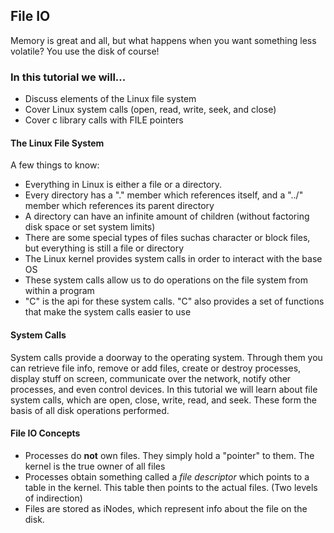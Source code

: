 ## File IO

Memory is great and all, but what happens when you want something less volatile? You use the disk of course!

### In this tutorial we will...
* Discuss elements of the Linux file system
* Cover Linux system calls (open, read, write, seek, and close)
* Cover c library calls with FILE pointers

#### The Linux File System

A few things to know:
* Everything in Linux is either a file or a directory.
* Every directory has a "." member which references itself, and a "../" member which references its parent directory
* A directory can have an infinite amount of children (without factoring disk space or set system limits)
* There are some special types of files suchas character or block files, but everything is still a file or directory
* The Linux kernel provides system calls in order to interact with the base OS
* These system calls allow us to do operations on the file system from within a program
* "C" is the api for these system calls. "C" also provides a set of functions that make the system calls easier to use

#### System Calls

System calls provide a doorway to the operating system. Through them you can retrieve file info, remove or add files, create or destroy processes, display stuff on screen, communicate over the network, notify other processes, and even control devices. In this tutorial we will learn about file system calls, which are open, close, write, read, and seek. These form the basis of all disk operations performed.

#### File IO Concepts

* Processes do **not** own files. They simply hold a "pointer" to them. The kernel is the true owner of all files
* Processes obtain something called a *file descriptor* which points to a table in the kernel. This table then points to the actual files. (Two levels of indirection)
* Files are stored as iNodes, which represent info about the file on the disk. 
